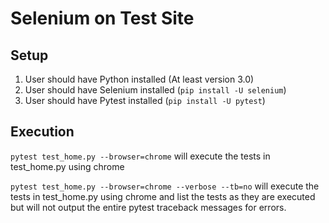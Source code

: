 # Selenium on Test Site

## Setup

1. User should have Python installed (At least version 3.0)
2. User should have Selenium installed (`pip install -U selenium`)
3. User should have Pytest installed (`pip install -U pytest`)

## Execution

`pytest test_home.py --browser=chrome` will execute the tests in test_home.py using chrome

`pytest test_home.py --browser=chrome --verbose --tb=no` will execute the tests in test_home.py using chrome and list the tests as they are executed but will not output the entire pytest traceback messages for errors.
